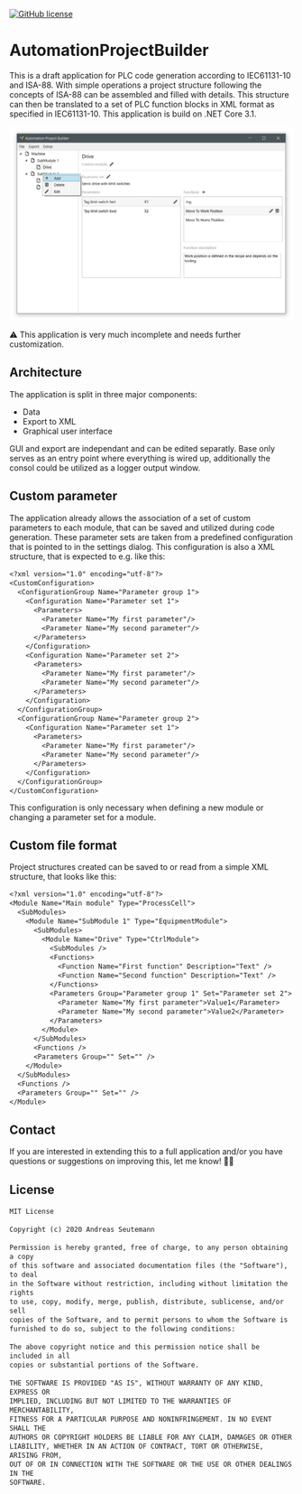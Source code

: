 [![GitHub license](https://img.shields.io/badge/License-MIT-blue.svg)](LICENSE)

# AutomationProjectBuilder
This is a draft application for PLC code generation according to IEC61131-10 and ISA-88. With simple operations a project structure following the concepts of ISA-88 can be assembled and filled with details. This structure can then be translated to a set of PLC function blocks in XML format as specified in IEC61131-10. This application is build on .NET Core 3.1.

![](ApplicationOverview.jpg)

:warning: This application is very much incomplete and needs further customization.

## Architecture
The application is split in three major components:

* Data
* Export to XML
* Graphical user interface

GUI and export are independant and can be edited separatly. Base only serves as an entry point where everything is wired up, additionally the consol could be utilized as a logger output window.

## Custom parameter
The application already allows the association of a set of custom parameters to each module, that can be saved and utilized during code generation. These parameter sets are taken from a predefined configuration that is pointed to in the settings dialog. This configuration is also a XML structure, that is expected to e.g. like this:

```
<?xml version="1.0" encoding="utf-8"?>
<CustomConfiguration>
  <ConfigurationGroup Name="Parameter group 1">
    <Configuration Name="Parameter set 1">
      <Parameters>
        <Parameter Name="My first parameter"/>
        <Parameter Name="My second parameter"/>
      </Parameters>
    </Configuration>
    <Configuration Name="Parameter set 2">
      <Parameters>
        <Parameter Name="My first parameter"/>
        <Parameter Name="My second parameter"/>
      </Parameters>
    </Configuration>
  </ConfigurationGroup>
  <ConfigurationGroup Name="Parameter group 2">
    <Configuration Name="Parameter set 1">
      <Parameters>
        <Parameter Name="My first parameter"/>
        <Parameter Name="My second parameter"/>
      </Parameters>
    </Configuration>
  </ConfigurationGroup>
</CustomConfiguration>
```

This configuration is only necessary when defining a new module or changing a parameter set for a module.

## Custom file format
Project structures created can be saved to or read from a simple XML structure, that looks like this:

```
<?xml version="1.0" encoding="utf-8"?>
<Module Name="Main module" Type="ProcessCell">
  <SubModules>
    <Module Name="SubModule 1" Type="EquipmentModule">
      <SubModules>
        <Module Name="Drive" Type="CtrlModule">
          <SubModules />
          <Functions>
            <Function Name="First function" Description="Text" />
            <Function Name="Second function" Description="Text" />
          </Functions>
          <Parameters Group="Parameter group 1" Set="Parameter set 2">
            <Parameter Name="My first parameter">Value1</Parameter>
            <Parameter Name="My second parameter">Value2</Parameter>
          </Parameters>
        </Module>
      </SubModules>
      <Functions />
      <Parameters Group="" Set="" />
    </Module>
  </SubModules>
  <Functions />
  <Parameters Group="" Set="" />
</Module>
```

## Contact
If you are interested in extending this to a full application and/or you have questions or suggestions on improving this, let me know! :man_cartwheeling:

## License
```
MIT License

Copyright (c) 2020 Andreas Seutemann

Permission is hereby granted, free of charge, to any person obtaining a copy
of this software and associated documentation files (the "Software"), to deal
in the Software without restriction, including without limitation the rights
to use, copy, modify, merge, publish, distribute, sublicense, and/or sell
copies of the Software, and to permit persons to whom the Software is
furnished to do so, subject to the following conditions:

The above copyright notice and this permission notice shall be included in all
copies or substantial portions of the Software.

THE SOFTWARE IS PROVIDED "AS IS", WITHOUT WARRANTY OF ANY KIND, EXPRESS OR
IMPLIED, INCLUDING BUT NOT LIMITED TO THE WARRANTIES OF MERCHANTABILITY,
FITNESS FOR A PARTICULAR PURPOSE AND NONINFRINGEMENT. IN NO EVENT SHALL THE
AUTHORS OR COPYRIGHT HOLDERS BE LIABLE FOR ANY CLAIM, DAMAGES OR OTHER
LIABILITY, WHETHER IN AN ACTION OF CONTRACT, TORT OR OTHERWISE, ARISING FROM,
OUT OF OR IN CONNECTION WITH THE SOFTWARE OR THE USE OR OTHER DEALINGS IN THE
SOFTWARE.
```
